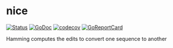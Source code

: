 # nice

[![Status](https://travis-ci.com/tvastar/hamming.svg?branch=master)](https://travis-ci.com/tvastar/hamming?branch=master)
[![GoDoc](https://godoc.org/github.com/tvastar/hamming?status.svg)](https://godoc.org/github.com/tvastar/hamming)
[![codecov](https://codecov.io/gh/tvastar/hamming/branch/master/graph/badge.svg)](https://codecov.io/gh/tvastar/hamming)
[![GoReportCard](https://goreportcard.com/badge/github.com/tvastar/hamming)](https://goreportcard.com/report/github.com/tvastar/hamming)

Hamming computes the edits to convert one sequence to another



